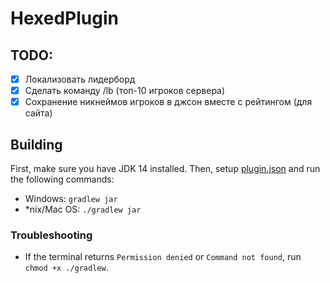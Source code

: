 # HexedPlugin 

## TODO:
- [x] Локализовать лидерборд
- [x] Сделать команду /lb (топ-10 игроков сервера)
- [x] Сохранение никнеймов игроков в джсон вместе с рейтингом (для сайта)

## Building
First, make sure you have JDK 14 installed. Then, setup [plugin.json](src/main/resources/plugin.json) and run the following commands:

* Windows: `gradlew jar`
* *nix/Mac OS: `./gradlew jar`

### Troubleshooting

* If the terminal returns `Permission denied` or `Command not found`, run `chmod +x ./gradlew`.
